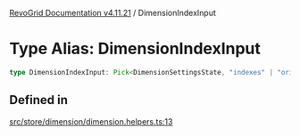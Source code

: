 [RevoGrid Documentation v4.11.21](README.md) / DimensionIndexInput

# Type Alias: DimensionIndexInput

```ts
type DimensionIndexInput: Pick<DimensionSettingsState, "indexes" | "originItemSize" | "indexToItem">;
```

## Defined in

[src/store/dimension/dimension.helpers.ts:13](https://github.com/revolist/revogrid/blob/a0e7ff1e32285a85a0644789b55a183ad196d0cf/src/store/dimension/dimension.helpers.ts#L13)
